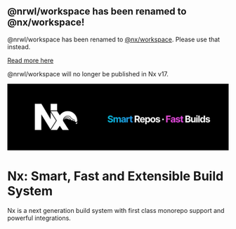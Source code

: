 ## @nrwl/workspace has been renamed to @nx/workspace!

@nrwl/workspace has been renamed to [@nx/workspace](https://www.npmjs.com/package/@nx/workspace). Please use that instead.

[Read more here](https://nx.dev/recipes/other/rescope)

@nrwl/workspace will no longer be published in Nx v17.

<p style="text-align: center;"><img src="https://raw.githubusercontent.com/nrwl/nx/master/images/nx.png" width="600" alt="Nx - Smart, Fast and Extensible Build System"></p>

# Nx: Smart, Fast and Extensible Build System

Nx is a next generation build system with first class monorepo support and powerful integrations.
